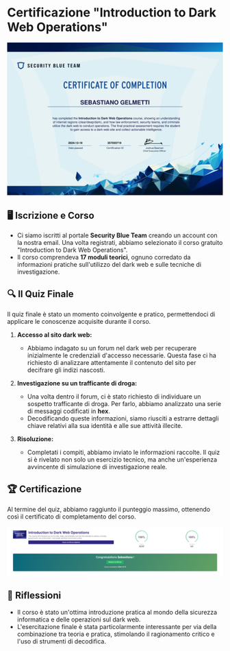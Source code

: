 # Certificazione "Introduction to Dark Web Operations"

![Certification](./Certification.png)

## 🖥️ **Iscrizione e Corso**
- Ci siamo iscritti al portale **Security Blue Team** creando un account con la nostra email. Una volta registrati, abbiamo selezionato il corso gratuito "Introduction to Dark Web Operations".
- Il corso comprendeva **17 moduli teorici**, ognuno corredato da informazioni pratiche sull'utilizzo del dark web e sulle tecniche di investigazione. 

## 🔍 **Il Quiz Finale**
Il quiz finale è stato un momento coinvolgente e pratico, permettendoci di applicare le conoscenze acquisite durante il corso.

1. **Accesso al sito dark web:**
   - Abbiamo indagato su un forum nel dark web per recuperare inizialmente le credenziali d'accesso necessarie. Questa fase ci ha richiesto di analizzare attentamente il contenuto del sito per decifrare gli indizi nascosti.

2. **Investigazione su un trafficante di droga:**
   - Una volta dentro il forum, ci è stato richiesto di individuare un sospetto trafficante di droga. Per farlo, abbiamo analizzato una serie di messaggi codificati in **hex**.
   - Decodificando queste informazioni, siamo riusciti a estrarre dettagli chiave relativi alla sua identità e alle sue attività illecite.

3. **Risoluzione:**
   - Completati i compiti, abbiamo inviato le informazioni raccolte. Il quiz si è rivelato non solo un esercizio tecnico, ma anche un'esperienza avvincente di simulazione di investigazione reale.

## 🏆 **Certificazione**
Al termine del quiz, abbiamo raggiunto il punteggio massimo, ottenendo così il certificato di completamento del corso.

![Certificazione](./DarkWebOperations.png)

## 🤔 **Riflessioni**
- Il corso è stato un'ottima introduzione pratica al mondo della sicurezza informatica e delle operazioni sul dark web.
- L'esercitazione finale è stata particolarmente interessante per via della combinazione tra teoria e pratica, stimolando il ragionamento critico e l'uso di strumenti di decodifica.

